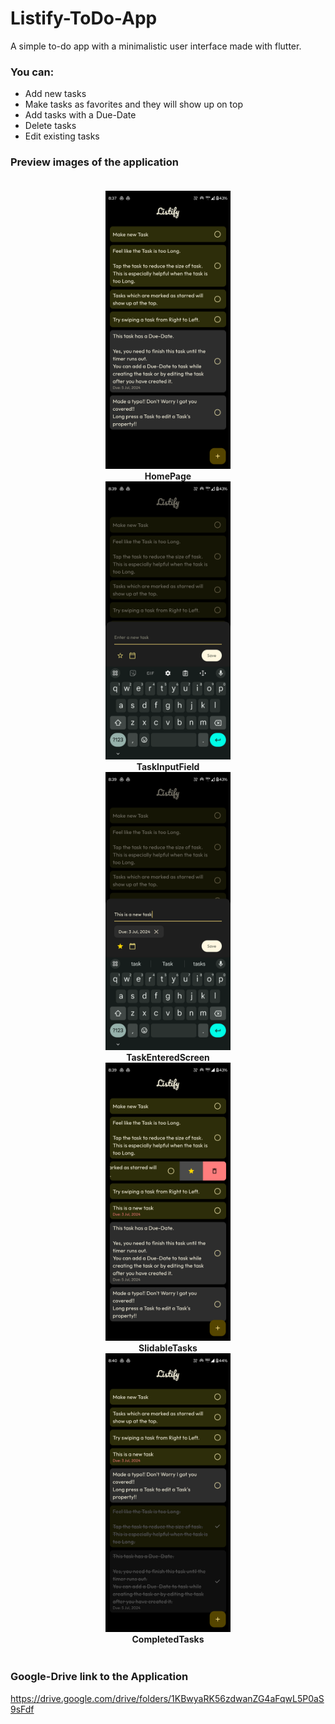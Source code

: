 # Listify-ToDo-App

A simple to-do app with a minimalistic user interface made with flutter.

### You can:

- Add new tasks
- Make tasks as favorites and they will show up on top
- Add tasks with a Due-Date
- Delete tasks
- Edit existing tasks

### Preview images of the application

<div id='images' style="display:flex;justify-content:center;align-items:center;">
    
    
<ul id='images-list' style="list-style:none;padding:5px;display:flex;flex-direction:column;justify-content:center;align-items:center;">
    <li><img style="width:200px;padding:5px,0px;" src='./images/HomePage.png' alt='HomePage'></li>
    <li><b>HomePage</b></li>
    <li><img style="width:200px;padding:5px,0px;" src='./images/TaskInputField.png' alt='TaskInputField'></li>
    <li><b>TaskInputField</b></li>
    <li><img style="width:200px;padding:5px,0px;" src='./images/TaskEnteredScreen.png' alt='TaskEnteredScreen'></li>
    <li><b>TaskEnteredScreen</b></li>
    <li><img style="width:200px;padding:5px,0px;" src='./images/SlidableTasks.png' alt='SlidableTasks'></li>
    <li><b>SlidableTasks</b></li>
    <li><img style="width:200px;padding:5px,0px;" src='./images/CompletedTasks.png' alt='CompletedTasks'></li>
    <li><b>CompletedTasks</b></li>
</ul>
</div>

### Google-Drive link to the Application

https://drive.google.com/drive/folders/1KBwyaRK56zdwanZG4aFqwL5P0aS9sFdf
